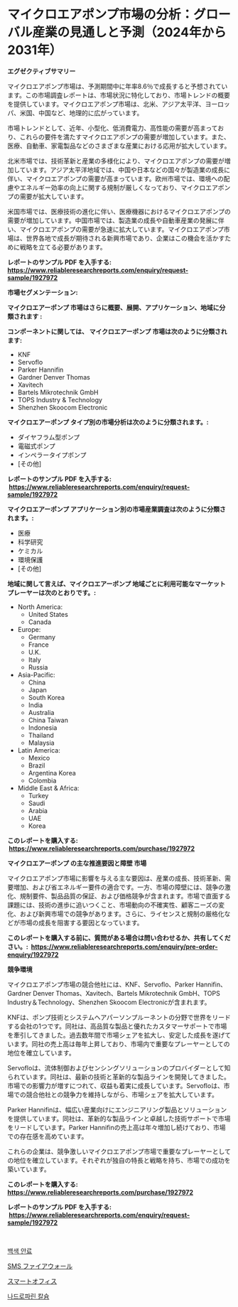 <p><h1>マイクロエアポンプ市場の分析：グローバル産業の見通しと予測（2024年から2031年）</h1></p><p><strong>エグゼクティブサマリー</strong></p>
<p><p>マイクロエアポンプ市場は、予測期間中に年率8.6％で成長すると予想されています。この市場調査レポートは、市場状況に特化しており、市場トレンドの概要を提供しています。マイクロエアポンプ市場は、北米、アジア太平洋、ヨーロッパ、米国、中国など、地理的に広がっています。</p><p>市場トレンドとして、近年、小型化、低消費電力、高性能の需要が高まっており、これらの要件を満たすマイクロエアポンプの需要が増加しています。また、医療、自動車、家電製品などのさまざまな産業における応用が拡大しています。</p><p>北米市場では、技術革新と産業の多様化により、マイクロエアポンプの需要が増加しています。アジア太平洋地域では、中国や日本などの国々が製造業の成長に伴い、マイクロエアポンプの需要が高まっています。欧州市場では、環境への配慮やエネルギー効率の向上に関する規制が厳しくなっており、マイクロエアポンプの需要が拡大しています。</p><p>米国市場では、医療技術の進化に伴い、医療機器におけるマイクロエアポンプの需要が増加しています。中国市場では、製造業の成長や自動車産業の発展に伴い、マイクロエアポンプの需要が急速に拡大しています。マイクロエアポンプ市場は、世界各地で成長が期待される新興市場であり、企業はこの機会を活かすために戦略を立てる必要があります。</p></p>
<p><strong>レポートのサンプル PDF を入手する: <a href="https://www.reliableresearchreports.com/enquiry/request-sample/1927972">https://www.reliableresearchreports.com/enquiry/request-sample/1927972</a></strong></p>
<p><strong>市場セグメンテーション:</strong></p>
<p><strong> マイクロエアーポンプ 市場はさらに概要、展開、アプリケーション、地域に分類されます :</strong></p>
<p><strong>コンポーネントに関しては、 マイクロエアーポンプ 市場は次のように分類されます: &nbsp;</strong></p>
<p><ul><li>KNF</li><li>Servoflo</li><li>Parker Hannifin</li><li>Gardner Denver Thomas</li><li>Xavitech</li><li>Bartels Mikrotechnik GmbH</li><li>TOPS Industry & Technology</li><li>Shenzhen Skoocom Electronic</li></ul></p>
<p><strong> マイクロエアーポンプ タイプ別の市場分析は次のように分類されます。:</strong></p>
<p><ul><li>ダイヤフラム型ポンプ</li><li>電磁式ポンプ</li><li>インペラータイプポンプ</li><li>[その他]</li></ul></p>
<p><strong>レポートのサンプル PDF を入手する: &nbsp;<a href="https://www.reliableresearchreports.com/enquiry/request-sample/1927972">https://www.reliableresearchreports.com/enquiry/request-sample/1927972</a></strong></p>
<p><strong> マイクロエアーポンプ アプリケーション別の市場産業調査は次のように分類されます。:</strong></p>
<p><ul><li>医療</li><li>科学研究</li><li>ケミカル</li><li>環境保護</li><li>[その他]</li></ul></p>
<p><strong>地域に関して言えば、マイクロエアーポンプ 地域ごとに利用可能なマーケットプレーヤーは次のとおりです。:</strong></p>
<p><ul>
    <li>
        North America:
        <ul>
            <li>United States</li>
            <li>Canada</li>
        </ul>
    </li>
    <li>
        Europe:
        <ul>
            <li>Germany</li>
            <li>France</li>
            <li>U.K.</li>
            <li>Italy</li>
            <li>Russia</li>
        </ul>
    </li>
    <li>
        Asia-Pacific:
        <ul>
            <li>China</li>
            <li>Japan</li>
            <li>South Korea</li>
            <li>India</li>
            <li>Australia</li>
            <li>China Taiwan</li>
            <li>Indonesia</li>
            <li>Thailand</li>
            <li>Malaysia</li>
        </ul>
    </li>
    <li>
        Latin America:
        <ul>
            <li>Mexico</li>
            <li>Brazil</li>
            <li>Argentina Korea</li>
            <li>Colombia</li>
        </ul>
    </li>
    <li>
        Middle East & Africa:
        <ul>
            <li>Turkey</li>
            <li>Saudi</li>
            <li>Arabia</li>
            <li>UAE</li>
            <li>Korea</li>
        </ul>
    </li>
    </ul></p>
<p><strong>このレポートを購入する: &nbsp;<a href="https://www.reliableresearchreports.com/purchase/1927972">https://www.reliableresearchreports.com/purchase/1927972</a></strong></p>
<p><strong>マイクロエアーポンプ の主な推進要因と障壁 市場</strong></p>
<p><p>マイクロエアポンプ市場に影響を与える主な要因は、産業の成長、技術革新、需要増加、および省エネルギー要件の適合です。一方、市場の障壁には、競争の激化、規制要件、製品品質の保証、および価格競争が含まれます。市場で直面する課題には、技術の進歩に追いつくこと、市場動向の不確実性、顧客ニーズの変化、および新興市場での競争があります。さらに、ライセンスと規制の厳格化などが市場の成長を阻害する要因となっています。</p></p>
<p><strong>このレポートを購入する前に、質問がある場合は問い合わせるか、共有してください。:&nbsp; <a href="https://www.reliableresearchreports.com/enquiry/pre-order-enquiry/1927972">https://www.reliableresearchreports.com/enquiry/pre-order-enquiry/1927972</a></strong></p>
<p><strong>競争環境</strong></p>
<p><p>マイクロエアポンプ市場の競合他社には、KNF、Servoflo、Parker Hannifin、Gardner Denver Thomas、Xavitech、Bartels Mikrotechnik GmbH、TOPS Industry＆Technology、Shenzhen Skoocom Electronicが含まれます。</p><p>KNFは、ポンプ技術とシステムヘアパーソンプルーネントの分野で世界をリードする会社の1つです。同社は、高品質な製品と優れたカスタマーサポートで市場を牽引してきました。過去数年間で市場シェアを拡大し、安定した成長を遂げています。同社の売上高は毎年上昇しており、市場内で重要なプレーヤーとしての地位を確立しています。</p><p>Servofloは、流体制御およびセンシングソリューションのプロバイダーとして知られています。同社は、最新の技術と革新的な製品ラインを開発してきました。市場での影響力が増すにつれて、収益も着実に成長しています。Servofloは、市場での競合他社との競争力を維持しながら、市場シェアを拡大しています。</p><p>Parker Hannifinは、幅広い産業向けにエンジニアリング製品とソリューションを提供しています。同社は、革新的な製品ラインと卓越した技術サポートで市場をリードしています。Parker Hannifinの売上高は年々増加し続けており、市場での存在感を高めています。</p><p>これらの企業は、競争激しいマイクロエアポンプ市場で重要なプレーヤーとしての地位を確立しています。それぞれが独自の特長と戦略を持ち、市場での成功を築いています。</p></p>
<p><strong>このレポートを購入する: &nbsp; <a href="https://www.reliableresearchreports.com/purchase/1927972">https://www.reliableresearchreports.com/purchase/1927972</a></strong></p>
<p><strong>レポートのサンプル PDF を入手する: &nbsp;<a href="https://www.reliableresearchreports.com/enquiry/request-sample/1927972">https://www.reliableresearchreports.com/enquiry/request-sample/1927972</a></strong><strong></strong></p>
<p>&nbsp;</p>
<p><p><a href="https://medium.com/@demarcuskuhlman/%EB%B0%B1%EC%83%89%EC%95%BD%EB%A3%8C-%EC%8B%9C%EC%9E%A5-%EB%B6%84%EC%84%9D-cagr-%EC%8B%9C%EC%9E%A5-%EC%84%B8%EB%B6%84%ED%99%94-%EB%B0%8F-%EC%84%B8%EA%B3%84-%EC%82%B0%EC%97%85-%EA%B0%9C%EC%9A%94-ec42a6d59a0e">백색 안료</a></p><p><a href="https://medium.com/@coraltrout1923/sms%E3%83%95%E3%82%A1%E3%82%A4%E3%82%A2%E3%82%A6%E3%82%A9%E3%83%BC%E3%83%AB%E5%B8%82%E5%A0%B4-2031%E5%B9%B4%E3%81%BE%E3%81%A7%E3%81%AE%E3%83%88%E3%83%AC%E3%83%B3%E3%83%89-%E4%BA%88%E6%B8%AC-%E7%AB%B6%E4%BA%89%E5%88%86%E6%9E%90-0b60dc55b01a">SMS ファイアウォール</a></p><p><a href="https://medium.com/@rylanaufman56456/%E3%82%B9%E3%83%9E%E3%83%BC%E3%83%88%E3%82%AA%E3%83%95%E3%82%A3%E3%82%B9%E5%B8%82%E5%A0%B4%E8%A6%8F%E6%A8%A1%E3%81%AF-%E4%B8%96%E7%95%8C%E7%94%A3%E6%A5%AD%E3%81%A7%E6%9C%80%E3%82%82%E5%8A%B9%E6%9E%9C%E7%9A%84%E3%81%AA%E3%83%9E%E3%83%BC%E3%82%B1%E3%83%86%E3%82%A3%E3%83%B3%E3%82%B0%E3%83%81%E3%83%A3%E3%83%8D%E3%83%AB%E3%82%92%E6%98%8E%E3%82%89%E3%81%8B%E3%81%AB%E3%81%97%E3%81%BE%E3%81%99-41fddd130a08">スマートオフィス</a></p><p><a href="https://medium.com/@ieremiapadurariu20221/%EB%82%98%EB%93%9C%EB%A1%9C%ED%8C%8C%EB%A6%B0-%EC%B9%BC%EC%8A%98-%EC%8B%9C%EC%9E%A5-%EC%97%B0%EA%B5%AC-%EB%B3%B4%EA%B3%A0%EC%84%9C-%EA%B7%B8-%EC%97%AD%EC%82%AC-%EB%B0%8F-2024%EB%85%84%EB%B6%80%ED%84%B0-2031%EB%85%84%EA%B9%8C%EC%A7%80%EC%9D%98-%EC%98%88%EC%B8%A1-7a2cf8d0b07f">나드로파린 칼슘</a></p></p>